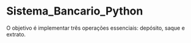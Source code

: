 # Sistema_Bancario_Python
O objetivo é implementar três operações essenciais: depósito, saque e extrato.
